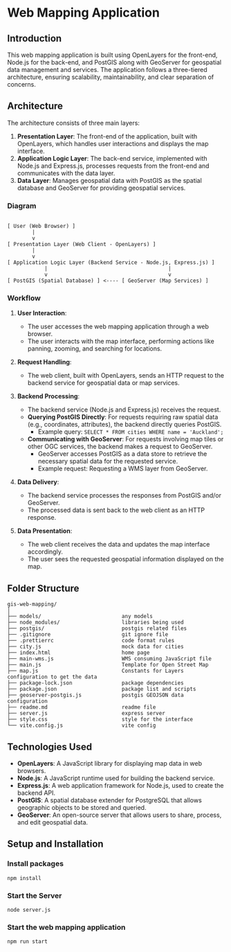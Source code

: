 # Web Mapping Application

## Introduction

This web mapping application is built using OpenLayers for the front-end, Node.js for the back-end, and PostGIS along with GeoServer for geospatial data management and services. The application follows a three-tiered architecture, ensuring scalability, maintainability, and clear separation of concerns.

## Architecture

The architecture consists of three main layers:

1. **Presentation Layer**: The front-end of the application, built with OpenLayers, which handles user interactions and displays the map interface.
2. **Application Logic Layer**: The back-end service, implemented with Node.js and Express.js, processes requests from the front-end and communicates with the data layer.
3. **Data Layer**: Manages geospatial data with PostGIS as the spatial database and GeoServer for providing geospatial services.

### Diagram

```

[ User (Web Browser) ] 
        |
        v
[ Presentation Layer (Web Client - OpenLayers) ]
        |
        v
[ Application Logic Layer (Backend Service - Node.js, Express.js) ]
            |                                       |
            v                                       v
[ PostGIS (Spatial Database) ] <---- [ GeoServer (Map Services) ]

```


### Workflow

1. **User Interaction**:
   - The user accesses the web mapping application through a web browser.
   - The user interacts with the map interface, performing actions like panning, zooming, and searching for locations.

2. **Request Handling**:
   - The web client, built with OpenLayers, sends an HTTP request to the backend service for geospatial data or map services.

3. **Backend Processing**:
   - The backend service (Node.js and Express.js) receives the request.
   - **Querying PostGIS Directly**: For requests requiring raw spatial data (e.g., coordinates, attributes), the backend directly queries PostGIS.
     - Example query: `SELECT * FROM cities WHERE name = 'Auckland';`
   - **Communicating with GeoServer**: For requests involving map tiles or other OGC services, the backend makes a request to GeoServer.
     - GeoServer accesses PostGIS as a data store to retrieve the necessary spatial data for the requested service.
     - Example request: Requesting a WMS layer from GeoServer.

4. **Data Delivery**:
   - The backend service processes the responses from PostGIS and/or GeoServer.
   - The processed data is sent back to the web client as an HTTP response.

5. **Data Presentation**:
   - The web client receives the data and updates the map interface accordingly.
   - The user sees the requested geospatial information displayed on the map.

## Folder Structure

```
gis-web-mapping/
│
├── models/                          any models 
├── node_modules/                    libraries being used
├── postgis/                         postgis related files
├── .gitignore                       git ignore file
├── .prettierrc                      code format rules
├── city.js                          mock data for cities
├── index.html                       home page
├── main-wms.js                      WMS consuming JavaScript file
├── main.js                          Template for Open Street Map
├── map.js                           Constants for Layers configuration to get the data
├── package-lock.json                package dependencies
├── package.json                     package list and scripts
├── geoserver-postgis.js             postgis GEOJSON data configuration
├── readme.md                        readme file
├── server.js                        express server
├── style.css                        style for the interface
└── vite.config.js                   vite config
```

## Technologies Used

- **OpenLayers**: A JavaScript library for displaying map data in web browsers.
- **Node.js**: A JavaScript runtime used for building the backend service.
- **Express.js**: A web application framework for Node.js, used to create the backend API.
- **PostGIS**: A spatial database extender for PostgreSQL that allows geographic objects to be stored and queried.
- **GeoServer**: An open-source server that allows users to share, process, and edit geospatial data.

## Setup and Installation

### **Install packages**

 ```npm install```

### **Start the Server**

 ```node server.js```

### **Start the web mapping application**
 ```npm run start```
 